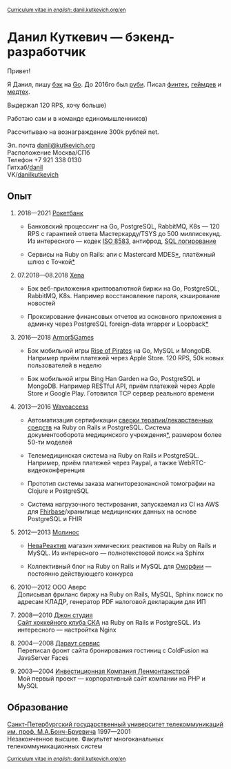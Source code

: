 <sup>[Curriculum vitae in *english*: danil.kutkevich.org/en][]</sup>

Данил Куткевич — бэкенд-разработчик
===================================

Привет!

Я Данил, пишу [бэк][go8583] на [Go][sqltee]. До 2016го был [руби][rubycda].
Писал [финтех][rocketbank], [геймдев][Armor5Games] и [медтех][medapp].

Выдержал 120 RPS, хочу больше)

Работаю сам и в команде единомышленников)

Рассчитываю на вознаграждение 300k рублей net.

[go8583]: https://github.com/danil/iso8583
[sqltee]: https://github.com/danil/sqltee
[rubycda]: https://github.com/hospital-systems/ruby-cda
[rocketbank]: https://rocketbank.ru
[Armor5Games]: https://armor5games.github.io
[medapp]: http://choice-hs.com

Эл. почта <danil@kutkevich.org>  
Расположение Москва/СПб  
Телефон +7 921 338 0130  
Гитхаб/[danil](https://github.com/danil)  
VK/[danilkutkevich](https://vk.com/danilkutkevich)

Опыт
----

1. <span title="08.2018—01.2021">2018—2021</span>
   [Рокетбанк][rocketbank.ru]

   * Банковский процессинг на Go, PostgreSQL, RabbitMQ, K8s — 120 RPS
     с гарантией ответа Мастеркарду/TSYS до 500 миллисекунд.
     Из интересного — кодек [ISO 8583][go8583], антифрод, [SQL логирование][sqltee]

   * Сервисы на Ruby on Rails: апи с Mastercard MDES[*][MDES],
     платёжный шлюз c Точкой[*][Tochka]

   [rocketbank.ru]: https://rocketbank.ru
   [MDES]: https://developer.mastercard.com/mdes-customer-service/documentation
   [Tochka]: https://tochka.com

2. 07.2018—08.2018
   <span title="Xena Exchange">[Xena][]</span>

   * Бэк веб-приложения криптовалютной биржи на Go, PostgreSQL, RabbitMQ,
     K8s. Например восстановление пароля, кэширование новостей

   * Проксирование финансовых отчетов из основного приложения в админку через
     PostgreSQL foreign-data wrapper и Loopback[*][loopback]

   [Xena]: https://xena.exchange
   [loopback]: https://github.com/strongloop

3. <span title="10.2016—05.2018">2016—2018</span>
   [Armor5Games][]

   * Бэк мобильной игры [Rise of Pirates][] на Go, MySQL и MongoDB.
     Например приём платежей через Apple Store.
     120 RPS, 50k новых пользователей в неделю

   * Бэк мобильной игры Bing Han Garden на Go, PostgreSQL и MongoDB.
     Например RESTful API, приём платежей через Apple Store и Google Play.
     Готовился TCP сервер реального времени

   [Rise of Pirates]: https://armor5games.github.io/ru/games/rise-of-pirates

4. <span title="06.2013—08.2016">2013—2016</span>
   [Waveaccess][waveaccess.ru]

   * Автоматизация сертификации [сверки терапии/лекарственных средств][rubycda]
     на Ruby on Rails и PostgreSQL. Система документооборота медицинского
     учреждения[*][medapp], размером более 50-ти моделей

   * <span title="Holiadvice">Телемедицинская система</span>
     на Ruby on Rails и PostgreSQL. Например, приём платежей через Paypal,
     а также WebRTC-видеоконференция

   * Прототип <span title="Salemed">системы заказа магниторезонансной
     томографии</span> на Clojure и PostgreSQL

   * Система нагрузочного тестирования, запускаемая из CI на AWS для
     [Fhirbase][]/хранилище медицинских данных на основе PostgreSQL и FHIR

   [waveaccess.ru]: https://waveaccess.ru
   [Fhirbase]: https://github.com/fhirbase/fhirbase-plv8/graphs/contributors

5. <span title="04.2012—06.2013">2012—2013</span>
   [Молинос][molinos.ru]

   * [НеваРеактив][nevareaktiv.ru] магазин химических реактивов
     на Ruby on Rails и MySQL. Из интересного — полнотекстовой поиск на Sphinx

   * Коллективный блог на Ruby on Rails и MySQL для [Оморфии][omorfia.ru] —
     постоянно действующего конкурса

   [molinos.ru]: https://molinos.ru
   [nevareaktiv.ru]: https://nevareaktiv.ru
   [omorfia.ru]: https://omorfia.ru

6. <span title="09.2010—04.2012">2010—2012</span>
   OOO Аверс  
   Дописывал фриланс биржу на Ruby on Rails, MySQL,
   Sphinx поиск по адресам КЛАДР, генератор PDF налоговой декларации для ИП

7. <span title="03.2008—09.2010">2008—2010</span>
   [Джон студия][john.ru]  
   [Сайт хоккейного клуба СКА][ska.ru] на Ruby on Rails и PostgreSQL.
   Из интересного — настройтка Nginx

   [john.ru]: https://john.ru
   [ska.ru]: https://ska.ru

8. <span title="11.2004—03.2008">2004—2008</span>
   [Дараут сервис][darout]  
   Переписал фронт
   <span title="hotelguide.com">сайта бронирования гостиниц</span>
   с ColdFusion на JavaServer Faces

   [darout]: http://darout.ru

9. <span title="06.2003—11.2004">2003—2004</span>
   [Инвестиционная Компания Ленмонтажстрой][lmsic]  
   Мой первый проект — корпоративный сайт компании на PHP и MySQL

   [lmsic]: https://lmsic.com

Образование
-----------

[Санкт-Петербургский государственный университет телекоммуникаций им. проф. М.А.Бонч-Бруевича][bonch]
1997—2001  
Незаконченное высшее. Факультет многоканальных телекоммуникационных систем

[bonch]: https://sut.ru

<sub>[Curriculum vitae in *english*: danil.kutkevich.org/en][]</sub>

[Curriculum vitae in *english*: danil.kutkevich.org/en]: ./danilkutkevich.en.md#readme
